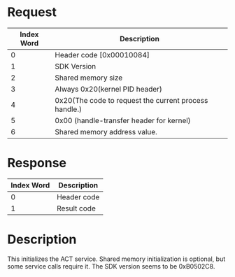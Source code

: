 # Request

| Index Word | Description                                           |
|------------|-------------------------------------------------------|
| 0          | Header code \[0x00010084\]                            |
| 1          | SDK Version                                           |
| 2          | Shared memory size                                    |
| 3          | Always 0x20(kernel PID header)                        |
| 4          | 0x20(The code to request the current process handle.) |
| 5          | 0x00 (handle-transfer header for kernel)              |
| 6          | Shared memory address value.                          |

# Response

| Index Word | Description |
|------------|-------------|
| 0          | Header code |
| 1          | Result code |

# Description

This initializes the ACT service. Shared memory initialization is
optional, but some service calls require it. The SDK version seems to be
0xB0502C8.